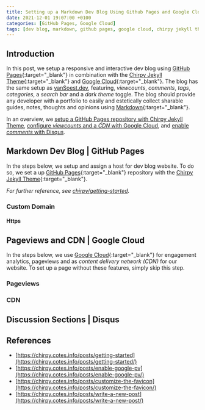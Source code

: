 ```yaml
---
title: Setting up a Markdown Dev Blog Using Github Pages and Google Cloud
date: 2021-12-01 19:07:00 +0100
categories: [GitHub Pages, Google Cloud]
tags: [dev blog, markdown, github pages, google cloud, chirpy jekyll theme, jekyll, disqus]
---
```


## Introduction

In this post, we setup a responsive and interactive dev blog using [GitHub Pages](https://pages.github.com/){:target="_blank"} in combination with the [Chirpy Jekyll Theme](https://github.com/cotes2020/jekyll-theme-chirpy){:target="_blank"} and [Google Cloud](https://cloud.google.com/){:target="_blank"}. The blog has the same setup as [vanSoest.dev](#), featuring, *viewcounts*, *comments*, *tags*, *categories*, a *search bar* and a *dark theme* toggle. The blog should provide any developer with a portfolio to easily and estetically collect sharable guides, notes, thoughts and opinions using [Markdown](https://github.github.com/gfm/){:target="_blank"}. 

In an overview, we 
[setup a GitHub Pages repository with Chirpy Jekyll Theme](#markdown-dev-blog--github-pages), [configure *viewcounts* and a *CDN* with Google Cloud](#pageviews-and-cdn--google-cloud), and [enable *comments* with Disqus](#discussion-sections--disqus).

## Markdown Dev Blog | GitHub Pages
In the steps below, we setup and assign a host for dev blog website. To do so, we set a up [GitHub Pages](https://pages.github.com/){:target="_blank"} repository with the [Chirpy Jekyll Theme](https://github.com/cotes2020/jekyll-theme-chirpy){:target="_blank"}.




*For further reference, see [chirpy/getting-started](https://chirpy.cotes.info/posts/getting-started/).*

### Custom Domain

#### Https

## Pageviews and CDN | Google Cloud
In the steps below, we use [Google Cloud](https://cloud.google.com/){:target="_blank"} for engagement analytics, pageviews and as *content delivery network (CDN)* for our website. To set up a page without these features, simply skip this step.

### Pageviews

### CDN

## Discussion Sections | Disqus


## References
- [https://chirpy.cotes.info/posts/getting-started](https://chirpy.cotes.info/posts/getting-started/)
- [https://chirpy.cotes.info/posts/enable-google-pv](https://chirpy.cotes.info/posts/enable-google-pv/)
- [https://chirpy.cotes.info/posts/customize-the-favicon](https://chirpy.cotes.info/posts/customize-the-favicon/)
- [https://chirpy.cotes.info/posts/write-a-new-post](https://chirpy.cotes.info/posts/write-a-new-post/)